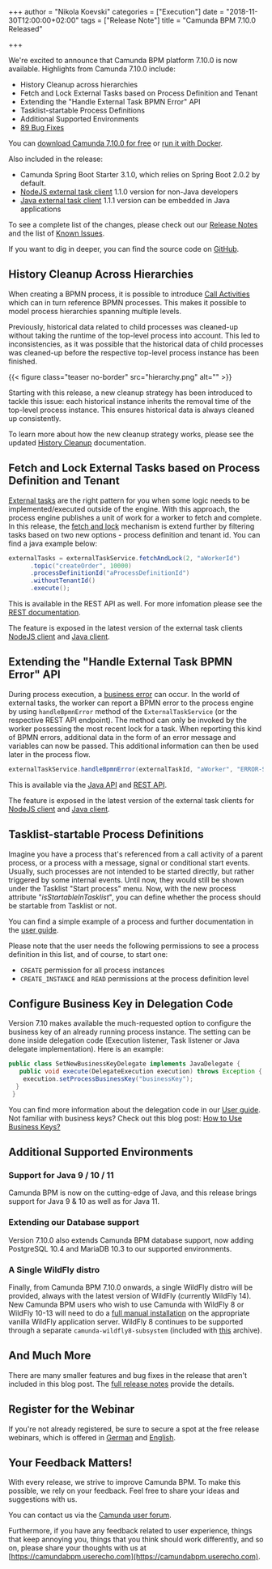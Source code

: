 +++
author = "Nikola Koevski"
categories = ["Execution"]
date = "2018-11-30T12:00:00+02:00"
tags = ["Release Note"]
title = "Camunda BPM 7.10.0 Released"

+++

We're excited to announce that Camunda BPM platform 7.10.0 is now available. Highlights from Camunda 7.10.0 include:

<!-- FEATURES LIST BEGINS -->

* History Cleanup across hierarchies
* Fetch and Lock External Tasks based on Process Definition and Tenant
* Extending the "Handle External Task BPMN Error" API
* Tasklist-startable Process Definitions
* Additional Supported Environments
* [89 Bug Fixes](https://app.camunda.com/jira/issues/?jql=issuetype%20%3D%20%22Bug%20Report%22%20AND%20fixVersion%20%3D%207.10.0)

<!-- FEATURES LIST ENDS -->

You can [download Camunda 7.10.0 for free](https://camunda.com/download/) or [run it with Docker](https://hub.docker.com/r/camunda/camunda-bpm-platform/).

Also included in the release:

* Camunda Spring Boot Starter 3.1.0, which relies on Spring Boot 2.0.2 by default.
* [NodeJS external task client](https://github.com/camunda/camunda-external-task-client-js) 1.1.0 version for non-Java developers
* [Java external task client](https://github.com/camunda/camunda-external-task-client-java) 1.1.1 version can be embedded in Java applications

<!--more-->

To see a complete list of the changes, please check out our [Release Notes](https://app.camunda.com/jira/secure/ReleaseNote.jspa?projectId=10230&version=15290)
and the list of [Known Issues](https://app.camunda.com/jira/issues/?jql=affectedVersion%20%3D%207.10.0%20and%20status%20!%3D%20Closed).

If you want to dig in deeper, you can find the source code on [GitHub](https://github.com/camunda/camunda-bpm-platform/releases/tag/7.10.0).

<!-- FEATURES EXPLANATIONS BEGIN -->


## History Cleanup Across Hierarchies

When creating a BPMN process, it is possible to introduce [Call Activities](https://docs.camunda.org/manual/7.10/reference/bpmn20/subprocesses/call-activity/) which can in turn reference BPMN processes.
This makes it possible to model process hierarchies spanning multiple levels.

Previously, historical data related to child processes was cleaned-up without taking the runtime of the
top-level process into account. This led to inconsistencies, as it was possible that the historical data of child
processes was cleaned-up before the respective top-level process instance has been finished.

{{< figure class="teaser no-border" src="hierarchy.png" alt="" >}}

Starting with this release, a new cleanup strategy has been introduced to tackle this issue: each historical instance
inherits the removal time of the top-level process instance. This ensures historical data is always cleaned up consistently.

To learn more about how the new cleanup strategy works, please see the updated
[History Cleanup](https://docs.camunda.org/manual/7.10/user-guide/process-engine/history/#history-cleanup) documentation.

## Fetch and Lock External Tasks based on Process Definition and Tenant

[External tasks](https://docs.camunda.org/manual/7.10/user-guide/process-engine/external-tasks) are the right pattern for you when some logic needs to be implemented/executed outside of the engine. With this approach, the process engine publishes a unit of work for a worker to fetch and complete. In this release, the [fetch and lock](https://docs.camunda.org/manual/7.10/user-guide/process-engine/external-tasks/#fetching-tasks) mechanism is extend further by filtering tasks based on two new options - process definition and tenant id. You can find a
java example below:
```java
externalTasks = externalTaskService.fetchAndLock(2, "aWorkerId")
      .topic("createOrder", 10000)
      .processDefinitionId("aProcessDefinitionId")
      .withoutTenantId()
      .execute();
```
This is available in the REST API as well. For more infomation please see the [REST documentation](https://docs.camunda.org/manual/7.10/reference/rest/external-task/fetch/).

The feature is exposed in the latest version of the external task clients [NodeJS client](https://github.com/camunda/camunda-external-task-client-js) and [Java client](https://github.com/camunda/camunda-external-task-client-java).

## Extending the "Handle External Task BPMN Error" API

During process execution, a [business error](https://docs.camunda.org/manual/7.10/reference/bpmn20/events/error-events/#business-errors-vs-technical-errors) can occur. In the world of external tasks, the worker can report a BPMN error to the process engine by using `handleBpmnError` method of the `ExternalTaskService` (or the respective REST API endpoint). The method can only be invoked by the worker possessing the most recent lock for a task. When reporting this kind of BPMN errors, additional data in the form of an error message and variables can now be passed. This additional information can then be used later in the process flow.
```java
externalTaskService.handleBpmnError(externalTaskId, "aWorker", "ERROR-SPEC-10", "anErrorMessage", variables);
```
This is available via the [Java API](https://docs.camunda.org/manual/7.10/user-guide/process-engine/external-tasks/#reporting-bpmn-error) and [REST API](https://docs.camunda.org/manual/7.10/reference/rest/external-task/post-bpmn-error/).

The feature is exposed in the latest version of the external task clients for [NodeJS client](https://github.com/camunda/camunda-external-task-client-js) and [Java client](https://github.com/camunda/camunda-external-task-client-java).

## Tasklist-startable Process Definitions

Imagine you have a process that's referenced from a call activity of a parent process, or a process with a message, signal or conditional start events. Usually, such processes
are not intended to be started directly, but rather triggered by some internal events. Until now, they would still be shown under the Tasklist "Start process" menu.
Now, with the new process attribute "*isStartableInTasklist*", you can define whether the process should be startable from Tasklist or not.

You can find a simple example of a process and further documentation in the [user guide](https://docs.camunda.org/manual/7.10/user-guide/process-engine/process-engine-concepts/#start-process-instances-via-tasklist).

Please note that the user needs the following permissions to see a process definition in this list, and of course, to start one:

* `CREATE` permission for all process instances
* `CREATE_INSTANCE` and `READ` permissions at the process definition level

## Configure Business Key in Delegation Code

Version 7.10 makes available the much-requested option to configure the business key of an already running process instance. The setting can be done inside delegation code (Execution listener, Task listener or Java delegate implementation). Here is an example:
```java
public class SetNewBusinessKeyDelegate implements JavaDelegate {
   public void execute(DelegateExecution execution) throws Exception {
    execution.setProcessBusinessKey("businessKey");
  }
 }
```
You can find more information about the delegation code in our [User guide](https://docs.camunda.org/manual/7.10/user-guide/process-engine/delegation-code/#set-business-key-from-delegation-code).
Not familiar with business keys? Check out this blog post: [How to Use Business Keys?](https://blog.camunda.com/post/2018/10/business-key/)

## Additional Supported Environments

### Support for Java 9 / 10 / 11

Camunda BPM is now on the cutting-edge of Java, and this release brings support for Java 9 & 10 as well as for Java 11.

### Extending our Database support

Version 7.10.0 also extends Camunda BPM database support, now adding PostgreSQL 10.4 and MariaDB 10.3 to our supported environments.

### A Single WildFly distro

Finally, from Camunda BPM 7.10.0 onwards, a single WildFly distro will be provided, always with the latest version of WildFly (currently WildFly 14). New Camunda BPM users who wish to use Camunda with WildFly 8 or WildFly 10-13 will need to do a [full manual installation](https://docs.camunda.org/manual/7.10/installation/full/jboss/manual/) on the appropriate vanilla WildFly application server. WildFly 8 continues to be supported through a separate `camunda-wildfly8-subsystem` (included with [this](https://app.camunda.com/nexus/content/groups/public/org/camunda/bpm/wildfly/camunda-wildfly8-modules/) archive).

<!-- FEATURES EXPLANATIONS END -->

## And Much More

There are many smaller features and bug fixes in the release that aren't included in this blog post. The [full release notes](https://app.camunda.com/jira/secure/ReleaseNote.jspa?projectId=10230&version=15290) provide the details.

## Register for the Webinar

If you're not already registered, be sure to secure a spot at the free release webinars, which is offered in [German](https://register.gotowebinar.com/register/7430032682918026764) and [English](https://register.gotowebinar.com/register/5312228152286683916).

## Your Feedback Matters!

With every release, we strive to improve Camunda BPM. To make this possible, we rely on your feedback. Feel free to share your ideas and suggestions with us.

You can contact us via the [Camunda user forum](https://forum.camunda.org/).

Furthermore, if you have any feedback related to user experience, things that keep annoying you, things that you think should work differently, and so on, please share your thoughts with us at [https://camundabpm.userecho.com](https://camundabpm.userecho.com).
